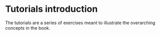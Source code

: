 # Tutorials introduction

The tutorials are a series of exercises meant to illustrate the overarching concepts in the book.